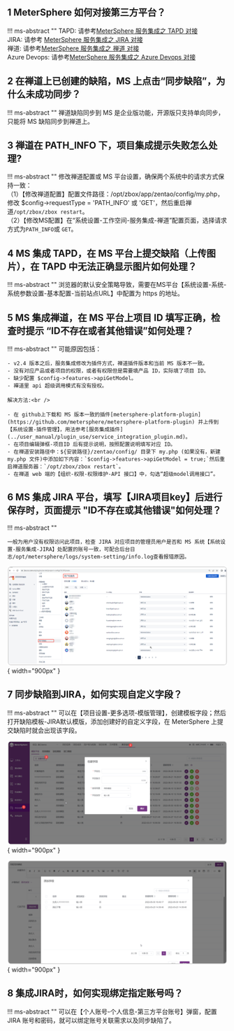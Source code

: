 
## 1 MeterSphere 如何对接第三方平台？
!!! ms-abstract ""
    TAPD: 请参考[MeterSphere 服务集成之 TAPD 对接](https://kb.fit2cloud.com/?p=259)<br />
    JIRA: 请参考 [MeterSphere 服务集成之 JIRA 对接](https://kb.fit2cloud.com/?p=258)<br />
    禅道:  请参考[MeterSphere 服务集成之 禅道 对接](https://kb.fit2cloud.com/?p=257)<br />
    Azure Devops: 请参考[MeterSphere 服务集成之 Azure Devops 对接](https://kb.fit2cloud.com/?p=260)<br />

## 2 在禅道上已创建的缺陷，MS 上点击“同步缺陷”，为什么未成功同步？
!!! ms-abstract ""
    禅道缺陷同步到 MS 是企业版功能，开源版只支持单向同步，只能将 MS 缺陷同步到禅道上。

## 3 禅道在 PATH_INFO 下，项目集成提示失败怎么处理?
!!! ms-abstract ""
    修改禅道配置或 MS 平台设置，确保两个系统中的请求方式保持一致：<br />
    （1）【修改禅道配置】配置文件路径：/opt/zbox/app/zentao/config/my.php，修改 $config->requestType = 'PATH_INFO' 或 'GET'，然后重启禅道`/opt/zbox/zbox restart`。<br />
    （2）【修改MS配置】在“系统设置-工作空间-服务集成-禅道”配置页面，选择请求方式为`PATH_INFO`或 `GET`。

## 4 MS 集成 TAPD，在 MS 平台上提交缺陷（上传图片），在 TAPD 中无法正确显示图片如何处理？
!!! ms-abstract ""
    浏览器的默认安全策略导致，需要在MS平台【系统设置-系统-系统参数设置-基本配置-当前站点URL】中配置为 https 的地址。

## 5 MS 集成禅道，在 MS 平台上项目 ID 填写正确，检查时提示 “ID不存在或者其他错误”如何处理？
!!! ms-abstract ""
    可能原因包括：

    - v2.4 版本之后，服务集成修改为插件方式，禅道插件版本和当前 MS 版本不一致。
    - 没有对应产品或者项目的权限，或者有权限但是需要填产品 ID，实际填了项目 ID。
    - 缺少配置 $config->features->apiGetModel。
    - 襌道里 api 超级调用模式有没有授权。

    解决方法:<br />

    - 在 github上下载和 MS 版本一致的插件[metersphere-platform-plugin](https://github.com/metersphere/metersphere-platform-plugin) 并上传到【系统设置-插件管理】，用法参考[服务集成插件](../user_manual/plugin_use/service_integration_plugin.md)。
    - 在项目编辑弹框-项目ID 后有提示说明，按照配置说明填写对应 ID。 
    - 在禅道安装路径中：${安装路径}/zentao/config/ 目录下 my.php (如果没有，新建 my.php 文件)中添加如下内容：`$config->features->apiGetModel = true;`然后重启禅道服务器：`/opt/zbox/zbox restart`。 
    - 在禅道 web 端的【组织-权限-权限维护-API 接口】中，勾选“超级model调用接口”。


## 6 MS 集成 JIRA 平台，填写【JIRA项目key】后进行保存时，页面提示 "ID不存在或其他错误"如何处理？
!!! ms-abstract ""

    一般为用户没有权限访问此项目，检查 JIRA 对应项目的管理员用户是否和 MS 系统【系统设置-服务集成-JIRA】处配置的账号一致，可配合后台日志/opt/metersphere/logs/system-setting/info.log查看报错原因。
![! JIRA](../img/faq/服务集成JIRA.png){ width="900px" }

## 7 同步缺陷到JIRA，如何实现自定义字段？
!!! ms-abstract ""
    可以在【项目设置-更多选项-模版管理】，创建模板字段；然后打开缺陷模板-JIRA默认模版，添加创建好的自定义字段，在 MeterSphere 上提交缺陷时就会出现该字段。

![! JIRA自定义字段01](../img/faq/创建自定义字段.png){ width="900px" }

![! JIRA自定义字段02](../img/faq/用例模板添加.png){ width="900px" }

## 8 集成JIRA时，如何实现绑定指定账号吗？
!!! ms-abstract ""
    可以在【个人账号-个人信息-第三方平台账号】弹窗，配置 JIRA 账号和密码，就可以绑定账号关联需求以及同步缺陷了。